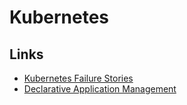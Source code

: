 
# Kubernetes

## Links

- [Kubernetes Failure Stories](https://srcco.de/posts/kubernetes-failure-stories.html)
- [Declarative Application Management](https://github.com/kubernetes/community/blob/master/contributors/design-proposals/architecture/declarative-application-management.md)
